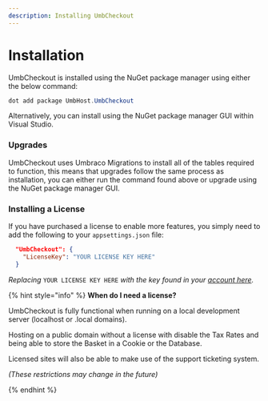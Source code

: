 ```yaml
---
description: Installing UmbCheckout
---
```


# Installation

UmbCheckout is installed using the NuGet package manager using either the below command:

```csharp
dot add package UmbHost.UmbCheckout
```

Alternatively, you can install using the NuGet package manager GUI within Visual Studio.

### Upgrades

UmbCheckout uses Umbraco Migrations to install all of the tables required to function, this means that upgrades follow the same process as installation, you can either run the command found above or upgrade using the NuGet package manager GUI.

### Installing a License

If you have purchased a license to enable more features, you simply need to add the following to your `appsettings.json` file:

```json
  "UmbCheckout": {
    "LicenseKey": "YOUR LICENSE KEY HERE"
  }
```

_Replacing_ `YOUR LICENSE KEY HERE` _with the key found in your_ [_account here_](https://my.umbhost.net)_._

{% hint style="info" %}
**When do I need a license?**

UmbCheckout is fully functional when running on a local development server (localhost or .local domains).

Hosting on a public domain without a license with disable the Tax Rates and being able to store the Basket in a Cookie or the Database.

Licensed sites will also be able to make use of the support ticketing system.

_(These restrictions may change in the future)_


{% endhint %}
